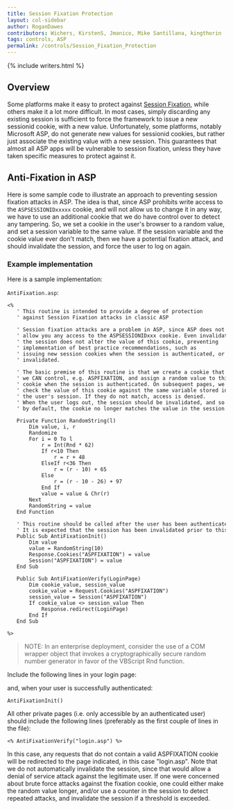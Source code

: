 ```yaml
---
title: Session Fixation Protection
layout: col-sidebar
author: RoganDawes
contributors: Wichers, KirstenS, Jmanico, Mike Santillana, kingthorin
tags: controls, ASP
permalink: /controls/Session_Fixation_Protection
---
```


{% include writers.html %}

## Overview

Some platforms make it easy to protect against [Session
Fixation](../attacks/Session_fixation), while others make it a lot more
difficult. In most cases, simply discarding any existing session is
sufficient to force the framework to issue a new sessionid cookie, with
a new value. Unfortunately, some platforms, notably Microsoft ASP, do
not generate new values for sessionid cookies, but rather just associate
the existing value with a new session. This guarantees that almost all
ASP apps will be vulnerable to session fixation, unless they have taken
specific measures to protect against it.

## Anti-Fixation in ASP

Here is some sample code to illustrate an approach to preventing session
fixation attacks in ASP. The idea is that, since ASP prohibits write
access to the `ASPSESSIONIDxxxxx` cookie, and will not allow us to change
it in any way, we have to use an additional cookie that we do have
control over to detect any tampering. So, we set a cookie in the user's
browser to a random value, and set a session variable to the same value.
If the session variable and the cookie value ever don't match, then we
have a potential fixation attack, and should invalidate the session, and
force the user to log on again.

### Example implementation

Here is a sample implementation:

`AntiFixation.asp`:

```
<%
   ' This routine is intended to provide a degree of protection
   ' against Session Fixation attacks in classic ASP
   
   ' Session fixation attacks are a problem in ASP, since ASP does not
   ' allow you any access to the ASPSESSIONIDxxx cookie. Even invalidating
   ' the session does not alter the value of this cookie, preventing
   ' implementation of best practice recommendations, such as
   ' issuing new session cookies when the session is authenticated, or 
   ' invalidated.
   
   ' The basic premise of this routine is that we create a cookie that 
   ' we CAN control, e.g. ASPFIXATION, and assign a random value to this
   ' cookie when the session is authenticated. On subsequent pages, we 
   ' check the value of this cookie against the same variable stored in
   ' the user's session. If they do not match, access is denied.
   ' When the user logs out, the session should be invalidated, and so 
   ' by default, the cookie no longer matches the value in the session.
   
   Private Function RandomString(l)
       Dim value, i, r
       Randomize
       For i = 0 To l
           r = Int(Rnd * 62)
           If r<10 Then
               r = r + 48
           ElseIf r<36 Then
               r = (r - 10) + 65
           Else
               r = (r - 10 - 26) + 97
           End If
           value = value & Chr(r)
       Next
       RandomString = value
   End Function
   
   ' This routine should be called after the user has been authenticated.
   ' It is expected that the session has been invalidated prior to this call.
   Public Sub AntiFixationInit() 
       Dim value
       value = RandomString(10)
       Response.Cookies("ASPFIXATION") = value
       Session("ASPFIXATION") = value
   End Sub
   
   Public Sub AntiFixationVerify(LoginPage)
       Dim cookie_value, session_value
       cookie_value = Request.Cookies("ASPFIXATION")
       session_value = Session("ASPFIXATION")
       If cookie_value <> session_value Then
           Response.redirect(LoginPage)
       End If
   End Sub
   
%>
```

> NOTE: In an enterprise deployment, consider the use of a COM wrapper
> object that invokes a cryptographically secure random number generator
> in favor of the VBScript Rnd function.

Include the following lines in your login page:

and, when your user is successfully authenticated:

`AntiFixationInit()`

All other private pages (i.e. only accessible by an authenticated user)
should include the following lines (preferably as the first couple of
lines in the file):

`<% AntiFixationVerify("login.asp") %>`

In this case, any requests that do not contain a valid ASPFIXATION
cookie will be redirected to the page indicated, in this case
"login.asp". Note that we do not automatically invalidate the session,
since that would allow a denial of service attack against the legitimate
user. If one were concerned about brute force attacks against the
fixation cookie, one could either make the random value longer, and/or
use a counter in the session to detect repeated attacks, and invalidate
the session if a threshold is exceeded.
